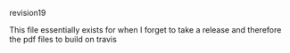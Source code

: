 revision19

This file essentially exists for when I forget to take a release and therefore the pdf files to build on travis